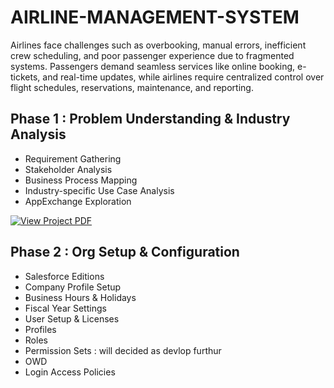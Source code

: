# AIRLINE-MANAGEMENT-SYSTEM
Airlines face challenges such as overbooking, manual errors, inefficient crew scheduling, and poor passenger experience due to fragmented systems. Passengers demand seamless services like online booking, e-tickets, and real-time updates, while airlines require centralized control over flight schedules, reservations, maintenance, and reporting.

## Phase 1 : Problem Understanding & Industry Analysis

- Requirement Gathering
- Stakeholder Analysis
- Business Process Mapping
- Industry-specific Use Case Analysis
- AppExchange Exploration



[![View Project PDF](https://img.shields.io/badge/VIEW_PROJECT_PDF-blue?style=for-the-badge)](SF_PHASE1.doc)


## Phase 2 : Org Setup & Configuration

- Salesforce Editions
- Company Profile Setup
- Business Hours & Holidays
- Fiscal Year Settings
- User Setup & Licenses
- Profiles
- Roles
- Permission Sets : will decided as devlop furthur
- OWD
- Login Access Policies
